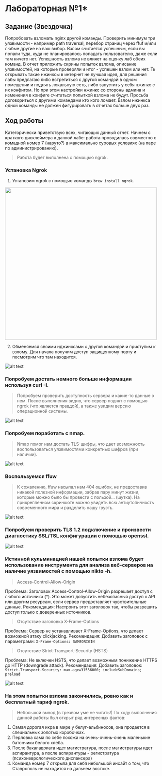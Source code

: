 # Лабораторная №1* 
## Задание (Звездочка)

Попробовать взломать nginx другой команды. Проверить минимум три уязвимости - например path traversal, перебор страниц через ffuf и/или любые другие на ваш выбор.
Взлом считается успешным, если вы попали туда, куда не планировалось попадать пользователю, даже если там ничего нет. Успешность взлома не влияет на оценку лаб обеих команд. 
В отчет приложить скрины попыток взлома, описание уязвимостей, на которые проверяли и итог - успешен взлом или нет.
Тк открывать такие нжинксы в интернет не лучшая идея, для решения лабы предлагаю либо встретиться с другой командой в одном помещении и поднять локальную сеть, либо запустить у себя нжинкс с их конфигом. Но при этом настройки нжинкс со стороны админа и изменения в конфиге считаться попыткой взлома не будут.
Просьба договориться с другими командами кто кого ломает. Взлом нжинкса одной команды не должен фигурировать в отчетах больше двух раз.

## Ход работы
Категорически приветствую всех, читающих данный отчет. Начнем с краткого дисклеймера к данной лабе: работа проводилась совместно с комадной номер 7 (наруто?) в максимально суровых условиях (на паре по администрированию).  

> Работа будет выполнена с помощью ngrok. 

### Установка Ngrok
1. Установим ngrok с помощью команды ```brew install ngrok```.

<img src="img/ngrok1.jpg" width="500">

2. Обменяемся своими нджинксами с другой командой и приступим к взлому. Для начала получим доступ защищенному порту и посмотрим что там находится.
   
![alt text](img/ngrok.jpg)

### Попробуем достать немного больше информации используя curl -I.

> Попробуем проверить доступность сервера и какие-то данные о нем. После выполнения видно, что сервер поднят с помощью ngrok (что является правдой), а также увидим версию операционной системы.

![alt text](img/curl.jpg)

### Попробуем поработать с nmap.

> Nmap помог нам достать TLS-шифры, что дает возможность воспользоваться уязвимостями конкретных шифров (при наличии).

![alt text](img/nmap.jpg)

### Воспользуемся ffuw

> К сожалению, ffuw насыпал нам 404 ошибок, не предоставив никакой полезной информации, забрав пару минут жизни, которые можно было бы провести с пользой... (шутка). На прикрепленном скриншоте можно увидеть всю антиутопичность современного мира и разделить нашу грусть.

![alt text](img/ffuw.jpg)

### Попробуем проверить TLS 1.2 подключение и произвести диагностику SSL/TSL конфигурации с помощью openssl.

![alt text](img/openssl.jpg)

### Истинной кульминацией нашей попытки взлома будет использование инструмента для анализа веб-серверов на наличие уязвимостей с помощью nikto -h.

> Access-Control-Allow-Origin

Проблема: Заголовок Access-Control-Allow-Origin разрешает доступ с любого источника (*).
Это может допустить небезопасный доступ к API или другим ресурсам, если сервер предоставляет чувствительные данные.
Рекомендация: Настроить этот заголовок так, чтобы разрешить доступ только с доверенных источников.

> Отсутствие заголовка X-Frame-Options

Проблема: Сервер не устанавливает X-Frame-Options, что делает возможной атаку clickjacking.
Рекомендация: Добавить заголовок с параметрами:
```X-Frame-Options: SAMEORIGIN```

> Отсутствие Strict-Transport-Security (HSTS)

Проблема: Не включен HSTS, что делает возможным понижение HTTPS до HTTP (downgrade attack).
Рекомендация: Добавить заголовок:
```Strict-Transport-Security: max-age=31536000; includeSubDomains; preload```

![alt text](img/nikto.jpg)

### На этом попытки взлома закончились, ровно как и бесплатный тариф ngrok. 

> Небольшой вывод (в трезвом уме не читать!) 
По ходу выполнения данной работы был открыт ряд интересных фактов:
1. Самая дорогая икра в мире у белуг-альбиносов, она продается в специальных золотых коробочках.
2. Перловка сама по себе похожа на очень-очень-очень маленькие батончики белого хлеба.
3. После бакалавриата идет магистратура, после магистратуры идет аспирантура, а после аспирантуры - регистратура (психоневрологического диспансера)
4. Команда номер 7 открыла для себя небольшой инсайт о том, что Ставрополь не находится на дальнем востоке.

